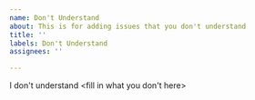 ```yaml
---
name: Don't Understand
about: This is for adding issues that you don't understand
title: ''
labels: Don't Understand
assignees: ''

---
```


I don't understand <fill in what you don't here>
